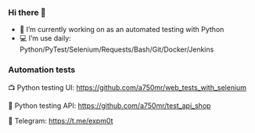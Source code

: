### Hi there 👋

- 🔭 I’m currently working on as an automated testing with Python
- 💻 I’m use daily: Python/PyTest/Selenium/Requests/Bash/Git/Docker/Jenkins

### Automation tests

📺 Python testing UI: https://github.com/a750mr/web_tests_with_selenium

🔧 Python testing API: https://github.com/a750mr/test_api_shop

📧 Telegram: https://t.me/expm0t
